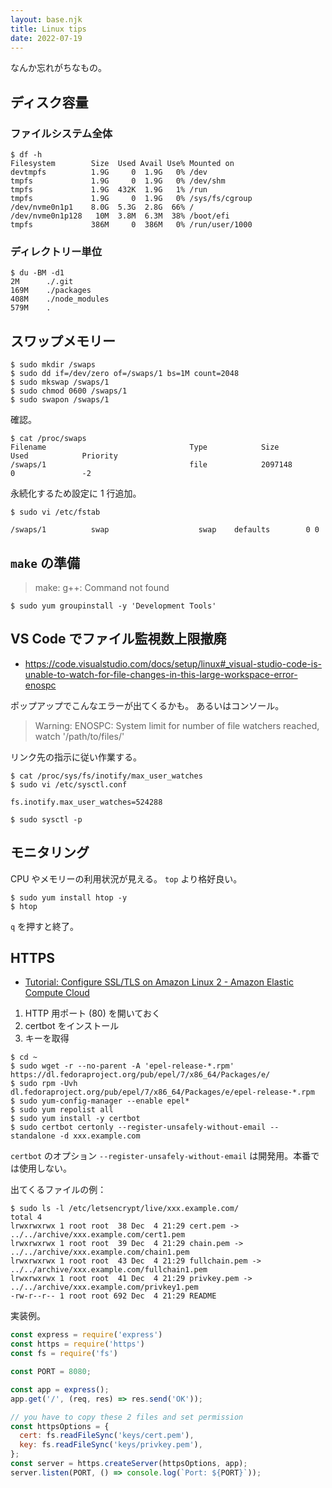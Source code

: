 ```yaml
---
layout: base.njk
title: Linux tips
date: 2022-07-19
---
```


なんか忘れがちなもの。

## ディスク容量

### ファイルシステム全体

```
$ df -h
Filesystem        Size  Used Avail Use% Mounted on
devtmpfs          1.9G     0  1.9G   0% /dev
tmpfs             1.9G     0  1.9G   0% /dev/shm
tmpfs             1.9G  432K  1.9G   1% /run
tmpfs             1.9G     0  1.9G   0% /sys/fs/cgroup
/dev/nvme0n1p1    8.0G  5.3G  2.8G  66% /
/dev/nvme0n1p128   10M  3.8M  6.3M  38% /boot/efi
tmpfs             386M     0  386M   0% /run/user/1000
```

### ディレクトリー単位

```
$ du -BM -d1
2M      ./.git
169M    ./packages
408M    ./node_modules
579M    .
```

## スワップメモリー

```
$ sudo mkdir /swaps
$ sudo dd if=/dev/zero of=/swaps/1 bs=1M count=2048
$ sudo mkswap /swaps/1
$ sudo chmod 0600 /swaps/1
$ sudo swapon /swaps/1
```

確認。

```
$ cat /proc/swaps
Filename                                Type            Size            Used            Priority
/swaps/1                                file            2097148         0               -2
```

永続化するため設定に 1 行追加。

```
$ sudo vi /etc/fstab
```

```
/swaps/1          swap                    swap    defaults        0 0
```

## `make` の準備

> make: g++: Command not found

```
$ sudo yum groupinstall -y 'Development Tools'
```

## VS Code でファイル監視数上限撤廃

- https://code.visualstudio.com/docs/setup/linux#_visual-studio-code-is-unable-to-watch-for-file-changes-in-this-large-workspace-error-enospc

ポップアップでこんなエラーが出てくるかも。
あるいはコンソール。

> Warning: ENOSPC: System limit for number of file watchers reached, watch '/path/to/files/'

リンク先の指示に従い作業する。

```
$ cat /proc/sys/fs/inotify/max_user_watches
$ sudo vi /etc/sysctl.conf
```

```
fs.inotify.max_user_watches=524288
```

```
$ sudo sysctl -p
```

## モニタリング

CPU やメモリーの利用状況が見える。
`top` より格好良い。

```
$ sudo yum install htop -y
$ htop
```

`q` を押すと終了。

## HTTPS

- [Tutorial: Configure SSL/TLS on Amazon Linux 2 - Amazon Elastic Compute Cloud](https://docs.aws.amazon.com/AWSEC2/latest/UserGuide/SSL-on-amazon-linux-2.html#letsencrypt)

1. HTTP 用ポート (80) を開いておく
2. certbot をインストール
3. キーを取得

```
$ cd ~
$ sudo wget -r --no-parent -A 'epel-release-*.rpm' https://dl.fedoraproject.org/pub/epel/7/x86_64/Packages/e/
$ sudo rpm -Uvh dl.fedoraproject.org/pub/epel/7/x86_64/Packages/e/epel-release-*.rpm
$ sudo yum-config-manager --enable epel*
$ sudo yum repolist all
$ sudo yum install -y certbot
$ sudo certbot certonly --register-unsafely-without-email -- standalone -d xxx.example.com
```

`certbot` のオプション `--register-unsafely-without-email` は開発用。本番では使用しない。

出てくるファイルの例：

```
$ sudo ls -l /etc/letsencrypt/live/xxx.example.com/
total 4
lrwxrwxrwx 1 root root  38 Dec  4 21:29 cert.pem -> ../../archive/xxx.example.com/cert1.pem
lrwxrwxrwx 1 root root  39 Dec  4 21:29 chain.pem -> ../../archive/xxx.example.com/chain1.pem
lrwxrwxrwx 1 root root  43 Dec  4 21:29 fullchain.pem -> ../../archive/xxx.example.com/fullchain1.pem
lrwxrwxrwx 1 root root  41 Dec  4 21:29 privkey.pem -> ../../archive/xxx.example.com/privkey1.pem
-rw-r--r-- 1 root root 692 Dec  4 21:29 README
```

実装例。

```js
const express = require('express')
const https = require('https')
const fs = require('fs')

const PORT = 8080;

const app = express();
app.get('/', (req, res) => res.send('OK'));

// you have to copy these 2 files and set permission
const httpsOptions = {
  cert: fs.readFileSync('keys/cert.pem'),
  key: fs.readFileSync('keys/privkey.pem'),
};
const server = https.createServer(httpsOptions, app);
server.listen(PORT, () => console.log(`Port: ${PORT}`));
```
